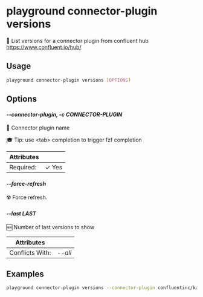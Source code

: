 # playground connector-plugin versions

💯 List versions for a connector plugin from confluent hub https://www.confluent.io/hub/

## Usage

```bash
playground connector-plugin versions [OPTIONS]
```

## Options

#### *--connector-plugin, -c CONNECTOR-PLUGIN*

🔌 Connector plugin name  
  
🎓 Tip: use \<tab\> completion to trigger fzf completion

| Attributes      | &nbsp;
|-----------------|-------------
| Required:       | ✓ Yes

#### *--force-refresh*

☢️ Force refresh.

#### *--last LAST*

🆕 Number of last versions to show

| Attributes      | &nbsp;
|-----------------|-------------
| Conflicts With: | *--all*

## Examples

```bash
playground connector-plugin versions --connector-plugin confluentinc/kafka-connect-s3

```


